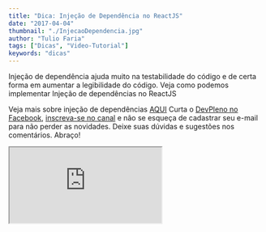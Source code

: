 ```yaml
---
title: "Dica: Injeção de Dependência no ReactJS"
date: "2017-04-04"
thumbnail: "./InjecaoDependencia.jpg"
author: "Tulio Faria"
tags: ["Dicas", "Video-Tutorial"]
keywords: "dicas"
---
```



Injeção de dependência ajuda muito na testabilidade do código e de certa forma em aumentar a legibilidade do código. Veja como podemos implementar Injeção de dependências no ReactJS

Veja mais sobre injeção de dependências [AQUI](http://www.devpleno.com/injecao-de-dependencia/) Curta o [DevPleno no Facebook](https://www.facebook.com/devpleno), [inscreva-se no canal](https://www.youtube.com/devplenocom) e não se esqueça de cadastrar seu e-mail para não perder as novidades. Deixe suas dúvidas e sugestões nos comentários. Abraço!



<div class="embed-responsive embed-responsive-16by9">
<iframe class="embed-responsive-item" src="https://www.youtube.com/embed/tQ80uAP\_B\_M" allowfullscreen></iframe>
</div>